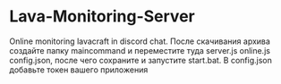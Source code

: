 # Lava-Monitoring-Server
Online monitoring lavacraft in discord chat.
После скачивания архива создайте папку maincommand и переместите туда server.js online.js config.json, после чего сохраните и запустите start.bat.
В config.json добавьте токен вашего приложения
